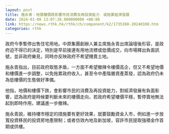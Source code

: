 ```yaml
---
layout: post
title: 施永青：地價樓價跌影響市民消費及再投資能力　或拖累經濟發展
date: 2024-01-08 13:07:28.000000000 +08:00
link: https://news.rthk.hk/rthk/ch/component/k2/1735360-20240108.htm
categories: rthk
---
```


政府今季暫停出售住宅用地。中原集團創辦人兼主席施永青出席論壇後形容，是政府迫不得已的決定，特別是早前接連有用地流標或低價成交，向市場釋出負面訊號，並非政府樂見，同時亦反映政府不希望賤賣土地。

施永青指出，目前政府取態矛盾，一方面不希望撤辣令樓價高企，但又不希望地價和樓價進一步調整，以免拖累政府收入，甚至令中產階層資產蒸發，認為政府仍未為低樓價的生態做好準備。

他指，地價和樓價下跌，會影響市民的消費及再投資能力，對經濟發展有負面影響，認為政府是時候要判斷未來的樓價走向，若政府希望樓價平穩，暫停賣地無法起到即時作用，建議進一步撤辣。

施永青說，維持樓市穩定的措施要有更好效果，就要鼓勵資金入市，例如進一步放寬投資移民的投資房地產限制；或者仿效內地及新加坡，容許市民提取強積金作首期或供樓。
